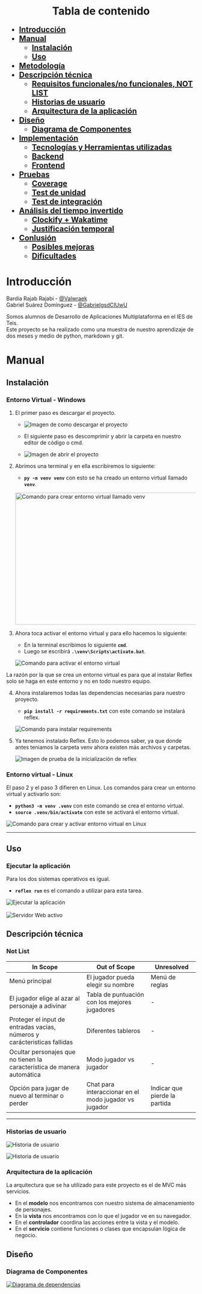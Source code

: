 <div align="center">

# Tabla de contenido

</div>

<div style="font-size: 20px;">

- [**Introducción**](#introducción)
- [**Manual**](#manual)
    - [**Instalación**](#instalación)
    - [**Uso**](#uso)
- [**Metodología**](#metodología)
- [**Descripción técnica**](#descripción-técnica)
    - [**Requisitos funcionales/no funcionales, NOT LIST**](#not-list)
    - [**Historias de usuario**](#historias-de-usuario)
    - [**Arquitectura de la aplicación**](#arquitectura-de-la-aplicación)
-  [**Diseño**](#diseño)
    - [**Diagrama de Componentes**](#diagrama_de_componentes)
- [**Implementación**](#implementación)
    - [**Tecnologías y Herramientas utilizadas**](#tecnologías-y-herramientas-utilizadas)
    - [**Backend**](#backend)
    - [**Frontend**](#frontend)
- [**Pruebas**](#pruebas)
    - [**Coverage**](#coverage)
    - [**Test de unidad**](#test-de-unidad)
    - [**Test de integración**](#test-de-integracion)
- [**Análisis del tiempo invertido**](#analisis-del-tiempo)
    - [**Clockify + Wakatime**](#clockify-+-wakatime)
    - [**Justificación temporal**](#justificacion-temporal)
- [**Conlusión**](#conclusion)
    - [**Posibles mejoras**](#posibles-mejoras)
    - [**Dificultades**](#dificultades)

</div>

# Introducción
Bardia Rajab Rajabi - [@Valwraek](https://github.com/Valwraek)  
Gabriel Suárez Domínguez - [@GabrielgsdCIUwU](https://github.com/GabrielgsdCIUwU)

Somos alumnos de Desarrollo de Aplicaciones Multiplataforma en el IES de Teis.  
Este proyecto se ha realizado como una muestra de nuestro aprendizaje de dos meses y medio de python, markdown y git.


# Manual

## Instalación


### Entorno Virtual - Windows

1. El primer paso es descargar el proyecto.  

    - ![Imagen de como descargar el proyecto](assets/img-readme/descargar-proyecto.png)  

    - El siguiente paso es descomprimir y abrir la carpeta en nuestro editor de código o cmd.  
    - ![Imagen de abrir el proyecto](assets/img-readme/abrir-proyecto.png)

2. Abrimos una terminal y en ella escribiremos lo siguiente:  
    - **``py -m venv venv``** con esto se ha creado un entorno virtual llamado **``venv``**.  

    <img src="assets/img-readme/comando-crear-entorno-virtual.png" alt="Comando para crear entorno virtual llamado venv" width="500px" height="350px"><br>

3. Ahora toca activar el entorno virtual y para ello hacemos lo siguiente:
    - En la terminal escribimos lo siguiente **``cmd``**.
    - Luego se escribirá **``.\venv\Scripts\activate.bat``**.  

    <img src="assets/img-readme/activar-entorno-virtual.png" alt="Comando para activar el entorno virtual"><br>

La razón por la que se crea un entorno virtual es para que al instalar Reflex solo se haga en este entorno y no en todo nuestro equipo.

4. Ahora instalaremos todas las dependencias necesarias para nuestro proyecto.  
    - **``pip install -r requirements.txt``** con este comando se instalará reflex.  

    <img src="assets/img-readme/instalacion-requirements.png" alt="Comando para instalar requirements"><br>

5. Ya tenemos instalado Reflex. Esto lo podemos saber, ya que donde antes teniamos la carpeta venv ahora existen más archivos y carpetas.

    <img src="assets/img-readme/inicializado-reflex.png" alt="Imagen de prueba de la inicialización de reflex"><br>

### Entorno virtual - Linux

El paso 2 y el paso 3 difieren en Linux. Los comandos para crear un entorno virtual y activarlo son:  

- **``python3 -m venv .venv``** con este comando se crea el entorno virtual.  
- **``source .venv/bin/activate``** con este se activará el entorno virtual.  

<img src="assets/img-readme/linux-entorno-virtual-y-activacion.png" alt="Comando para crear y activar entorno virtual en Linux">

---

## Uso
### Ejecutar la aplicación

Para los dos sistemas operativos es igual. 

- **``reflex run``** es el comando a utilizar para esta tarea.

<img src="assets/img-readme/reflex-run.png" alt="Ejecutar la aplicación">   
<br><br>
<img src="assets/img-readme/web-activo.png" alt="Servidor Web activo">


## Descripción técnica

### Not List

| In Scope | Out of Scope | Unresolved |
| -------- | ------------ | ---------- |
| Menú principal| El jugador pueda elegir su nombre | Menú de reglas |
| El jugador elige al azar al personaje a adivinar | Tabla de puntuación con los mejores jugadores | - |
| Proteger el input de entradas vacias, números y carácteristicas fallidas | Diferentes tableros | - |
| Ocultar personajes que no tienen la característica de manera automática| Modo jugador vs jugador | - |
| Opción para jugar de nuevo al terminar o perder | Chat para interaccionar en el modo jugador vs jugador | Indicar que pierde la partida

---

### Historias de usuario
![Historia de usuario](assets/img-readme/usuario1.png)  

![Historia de usuario](assets/img-readme/usuario2.png)

### Arquitectura de la aplicación

La arquitectura que se ha utilizado para este proyecto es el de MVC más servicios.  
 - En el **modelo** nos encontramos con nuestro sistema de almacenamiento de personajes.
 - En la **vista** nos encontramos con lo que el jugador ve en su navegador.
 - En el **controlador** coordina las acciones entre la vista y el modelo.
 - En el **servicio** contiene funciones o clases que encapsulan lógica de negocio.


## Diseño

### Diagrama de Componentes

[![Diagrama de dependencias](assets/diagrama_dependencias.svg)](assets/diagrama_dependencias.svg)
